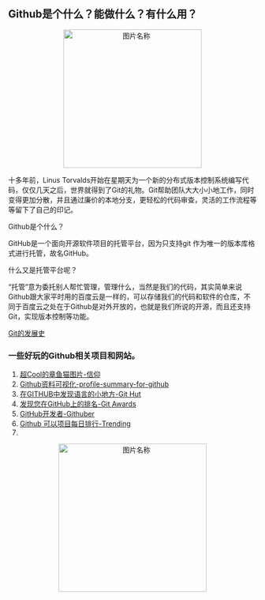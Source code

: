 ## Github是个什么？能做什么？有什么用？

<div align="center">
    <img src="https://octodex.github.com/images/collabocats.jpg" width = "280" alt="图片名称" />
    <br>
</div>

十多年前，Linus Torvalds开始在星期天为一个新的分布式版本控制系统编写代码，仅仅几天之后，世界就得到了Git的礼物。Git帮助团队大大小小地工作，同时变得更加分散，并且通过廉价的本地分支，更轻松的代码审查，灵活的工作流程等等留下了自己的印记。

Github是个什么？

GitHub是一个面向开源软件项目的托管平台，因为只支持git 作为唯一的版本库格式进行托管，故名GitHub。

什么又是托管平台呢？

“托管”意为委托别人帮忙管理，管理什么，当然是我们的代码，其实简单来说Github跟大家平时用的百度云是一样的，可以存储我们的代码和软件的仓库，不同于百度云之处在于Github是对外开放的，也就是我们所说的开源，而且还支持Git，实现版本控制等功能。

[Git的发展史](https://www.atlassian.com/git/articles/10-years-of-git)



### 一些好玩的Github相关项目和网站。

1. [超Cool的章鱼猫图片-信仰](https://octodex.github.com/)
2. [Github资料可视化-profile-summary-for-github](https://profile-summary-for-github.com/search)
3. [在GITHUB中发现语言的小地方-Git Hut](https://githut.info/)
4. [发现您在GitHub上的排名-Git Awards](http://git-awards.com)
5. [GitHub开发者-Githuber](https://githuber.cn/)
6. [Github 可以项目每日排行-Trending](https://github.com/trending)
7. [](d)

<div align="center">
    <img src="http://5b0988e595225.cdn.sohucs.com/images/20180522/a8226f65e6df4649a4df44d335c4f059.jpeg" width = "300" alt="图片名称" />
    <br>
</div>
